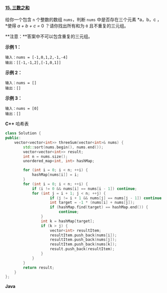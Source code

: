 #### [15. 三数之和](https://leetcode-cn.com/problems/3sum/)

给你一个包含 `n` 个整数的数组 `nums`，判断 `nums` 中是否存在三个元素 *a，b，c ，*使得 *a + b + c =* 0 ？请你找出所有和为 `0` 且不重复的三元组。

**注意：**答案中不可以包含重复的三元组。

 

**示例 1：**

```
输入：nums = [-1,0,1,2,-1,-4]
输出：[[-1,-1,2],[-1,0,1]]
```

**示例 2：**

```
输入：nums = []
输出：[]
```

**示例 3：**

```
输入：nums = [0]
输出：[]
```

 

**C++**
哈希表
```C++
class Solution {
public:
    vector<vector<int>> threeSum(vector<int>& nums) {
        std::sort(nums.begin(), nums.end());
        vector<vector<int>> result;
        int n = nums.size();
        unordered_map<int, int> hashMap;

        for (int i = 0; i < n; ++i) {
            hashMap[nums[i]] = i;
        }
        for (int i = 0; i < n; ++i) {
            if (i != 0 && nums[i] == nums[i - 1]) continue;
            for (int j = i + 1; j < n; ++j) {
                    if (j != i + 1 && nums[j] == nums[j - 1]) continue;
                    int target = -1 * (nums[i] + nums[j]);
                    if (hashMap.find(target) == hashMap.end()) {
                        continue;
                }
                int k = hashMap[target];
                if (k > j) {
                    vector<int> resultItem;
                    resultItem.push_back(nums[i]);
                    resultItem.push_back(nums[j]);
                    resultItem.push_back(nums[k]);
                    result.push_back(resultItem);
                }
            }
        }
        return result;
    }
};
```

**Java**

```Java
```

